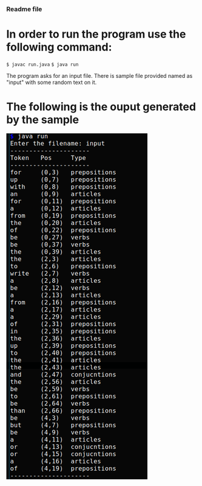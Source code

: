 ### Readme file

# In order to run the program use the following command:
`$ javac run.java`
`$ java run`

The program asks for an input file. There is sample file provided named as "input" with some random text on it.


# The following is the ouput generated by the sample
![output](screenshot.png)

 
